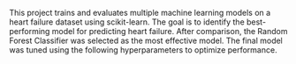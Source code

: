 This project trains and evaluates multiple machine learning models on a heart failure dataset using scikit-learn. The goal is to identify the best-performing model for predicting heart failure. After comparison, the Random Forest Classifier was selected as the most effective model. The final model was tuned using the following hyperparameters to optimize performance.
